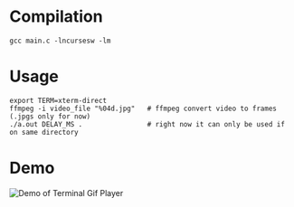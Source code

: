 # Compilation
```
gcc main.c -lncursesw -lm
```

# Usage
```
export TERM=xterm-direct
ffmpeg -i video_file "%04d.jpg"   # ffmpeg convert video to frames (.jpgs only for now)
./a.out DELAY_MS .                # right now it can only be used if on same directory
```

# Demo

![Demo of Terminal Gif Player](https://media.giphy.com/media/VwLItHfeydKJiThuWQ/giphy.gif)
